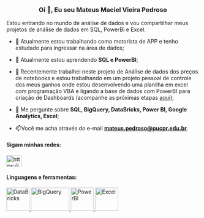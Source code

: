 
<h3 align="center">Oi 👋, Eu sou Mateus Maciel Vieira Pedroso</h3>
Estou entrando no mundo de análise de dados e vou compartilhar meus projetos de análise de dados em SQL, PowerBi e Excel.

- 🔭 Atualmente estou trabalhando como motorista de APP e tenho estudado para ingressar na área de dados;

- 🌱 Atualmente estou aprendendo **SQL e PowerBI**;

- 📝 Recentemente trabalhei neste projeto de Análise de dados dos preços de notebooks e estou trabalhando em um projeto pessoal de controle dos meus ganhos onde estou desenvolvendo uma planilha em excel com programação VBA e ligando a base de dados com PowerBI para criação de Dashboards (acompanhe as próximas etapas <a href="https://trello.com/invite/b/gcObkdHc/ATTI6a90c6c3bdfd06597cbc2bfbb4604225D04E403D/gerenciamento-uber">aqui</a>);

- 💬 Me pergunte sobre **SQL, BigQuery, DataBricks, Power BI, Google Analytics, Excel**;

- 📫Você me acha através do e-mail **mateus.pedroso@pucpr.edu.br**.

<h4 align="left">Sigam minhas redes:</h4>
<p align="left">
  <a href="https://www.linkedin.com/in/mateus-maciel-vieira-pedroso/" target="blank"><img align="center" src="https://raw.githubusercontent.com/rahuldkjain/github-profile-readme-generator/master/src/images/icons/Social/linked-in-alt.svg" alt="https://www.linkedin.com/in/luan-porphirio/" height="30" width="40" /></a>
</p>

<h4 align="left">Linguagens e ferramentas:</h4>
<p align="left"> <a href="https://www.databricks.com/" target="_blank"> <img src="https://static1.squarespace.com/static/5bce4071ab1a620db382773e/5bce45128165f57234c2c11a/5d1a2917423b7e0001433738/1562085564015/databricks.png?format=1500w" alt="DataBricks" width="60" height="60"/> </a>
  <a href="https://cloud.google.com/bigquery?utm_source=google&utm_medium=cpc&utm_campaign=latam-BR-all-pt-dr-SKWS-all-all-trial-e-dr-1605194-LUAC0008678&utm_content=text-ad-none-any-DEV_c-CRE_623298014076-ADGP_Hybrid%20%7C%20SKWS%20-%20EXA%20%7C%20Txt%20~%20Data-Analytics_BigQuery-KWID_43700040482195741-kwd-372661971564&utm_term=KW_bigquery-ST_BigQuery&gclid=CjwKCAjwvdajBhBEEiwAeMh1UzoqlUhM0Et5fgLh8wctL0SRwQlU-MFIdl_Yo9JGvbLGLg9UZYsGjRoC_78QAvD_BwE&gclsrc=aw.ds&hl=pt-br" target="_blank"> <img src="https://cxl.com/wp-content/uploads/2019/10/google-bigquery-logo-1-1024x577.png" alt="BigQuery" width="100" height="60"/> </a> 
  <a href="https://powerbi.microsoft.com/pt-br/" target="_blank"> <img src="https://static.wixstatic.com/media/322cff_c3cd08ea165f4e41bdb604d646554fc5~mv2.png/v1/fit/w_500,h_500,q_90/file.png" alt="PowerBi" width="60" height="60"/> </a> 
  <a href="https://www.microsoft.com/pt-br/microsoft-365/excel" target="_blank"> <img src="https://play-lh.googleusercontent.com/37EzETO6gZyKmCg2kBIFX1e9gkubxZrVa5fHJ6yOaa7VvEShHjKv2RdtwnZt9Sk258s" alt="Excel" width="60" height="60"/> </a> 
</p>


<!--
**MateusM95/MateusM95** is a ✨ _special_ ✨ repository because its `README.md` (this file) appears on your GitHub profile.

Here are some ideas to get you started:

- 🔭 I’m currently working on ...
- 🌱 I’m currently learning ...
- 👯 I’m looking to collaborate on ...
- 🤔 I’m looking for help with ...
- 💬 Ask me about ...
- 📫 How to reach me: ...
- 😄 Pronouns: ...
- ⚡ Fun fact: ...
-->
